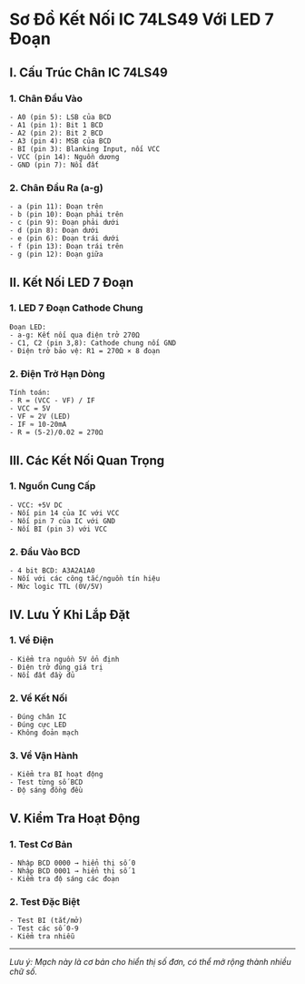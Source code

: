 # Sơ Đồ Kết Nối IC 74LS49 Với LED 7 Đoạn

## I. Cấu Trúc Chân IC 74LS49

### 1. Chân Đầu Vào
```
- A0 (pin 5): LSB của BCD
- A1 (pin 1): Bit 1 BCD
- A2 (pin 2): Bit 2 BCD
- A3 (pin 4): MSB của BCD
- BI (pin 3): Blanking Input, nối VCC
- VCC (pin 14): Nguồn dương
- GND (pin 7): Nối đất
```

### 2. Chân Đầu Ra (a-g)
```
- a (pin 11): Đoạn trên
- b (pin 10): Đoạn phải trên
- c (pin 9): Đoạn phải dưới
- d (pin 8): Đoạn dưới
- e (pin 6): Đoạn trái dưới
- f (pin 13): Đoạn trái trên
- g (pin 12): Đoạn giữa
```

## II. Kết Nối LED 7 Đoạn

### 1. LED 7 Đoạn Cathode Chung
```
Đoạn LED:
- a-g: Kết nối qua điện trở 270Ω
- C1, C2 (pin 3,8): Cathode chung nối GND
- Điện trở bảo vệ: R1 = 270Ω × 8 đoạn
```

### 2. Điện Trở Hạn Dòng
```
Tính toán:
- R = (VCC - VF) / IF
- VCC = 5V
- VF ≈ 2V (LED)
- IF ≈ 10-20mA
- R = (5-2)/0.02 = 270Ω
```

## III. Các Kết Nối Quan Trọng

### 1. Nguồn Cung Cấp
```
- VCC: +5V DC
- Nối pin 14 của IC với VCC
- Nối pin 7 của IC với GND
- Nối BI (pin 3) với VCC
```

### 2. Đầu Vào BCD
```
- 4 bit BCD: A3A2A1A0
- Nối với các công tắc/nguồn tín hiệu
- Mức logic TTL (0V/5V)
```

## IV. Lưu Ý Khi Lắp Đặt

### 1. Về Điện
```
- Kiểm tra nguồn 5V ổn định
- Điện trở đúng giá trị
- Nối đất đầy đủ
```

### 2. Về Kết Nối
```
- Đúng chân IC
- Đúng cực LED
- Không đoản mạch
```

### 3. Về Vận Hành
```
- Kiểm tra BI hoạt động
- Test từng số BCD
- Độ sáng đồng đều
```

## V. Kiểm Tra Hoạt Động

### 1. Test Cơ Bản
```
- Nhập BCD 0000 → hiển thị số 0
- Nhập BCD 0001 → hiển thị số 1
- Kiểm tra độ sáng các đoạn
```

### 2. Test Đặc Biệt
```
- Test BI (tắt/mở)
- Test các số 0-9
- Kiểm tra nhiễu
```

---
*Lưu ý: Mạch này là cơ bản cho hiển thị số đơn, có thể mở rộng thành nhiều chữ số.*